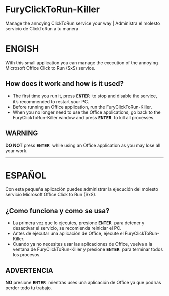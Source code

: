 # FuryClickToRun-Killer
Manage the annoying ClickToRun service your way | Administra el molesto servicio de ClickToRun a tu manera 

# ENGISH
With this small application you can manage the execution of the annoying Microsoft Office Click to Run (SxS) service.

## How does it work and how is it used?
- The first time you run it, press **<kbd> ENTER </kbd>** to stop and disable the service, it’s recommended to restart your PC.
- Before running an Office application, run the FuryClickToRun-Killer.
- When you no longer need to use the Office applications, go back to the FuryClickToRun-Killer window and press **<kbd> ENTER </kbd>** to kill all processes.

## WARNING
**DO NOT** press **<kbd> ENTER </kbd>** while using an Office application as you may lose all your work.

---

# ESPAÑOL
Con esta pequeña aplicación puedes administrar la ejecución del molesto servicio Microsoft Office Click to Run (SxS).

## ¿Como funciona y como se usa?
- La primera vez que lo ejecutes, presione **<kbd> ENTER </kbd>** para detener y desactivar el servicio, se recomienda reiniciar el PC.
- Antes de ejecutar una aplicación de Office, ejecute el FuryClickToRun-Killer.
- Cuando ya no necesites usar las aplicaciones de Office, vuelva a la ventana de FuryClickToRun-Killer y presione **<kbd> ENTER </kbd>** para terminar todos los procesos.

## ADVERTENCIA
**NO** presione **<kbd> ENTER </kbd>** mientras uses una aplicación de Office ya que podrías perder todo tu trabajo.
